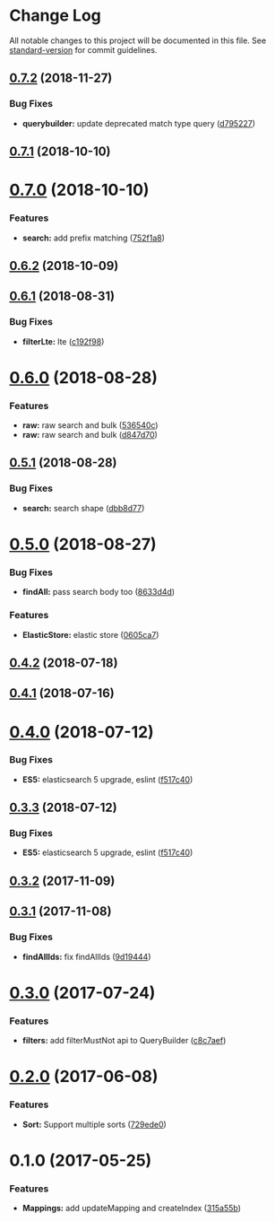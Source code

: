 # Change Log

All notable changes to this project will be documented in this file. See [standard-version](https://github.com/conventional-changelog/standard-version) for commit guidelines.

<a name="0.7.2"></a>
## [0.7.2](https://github.com/Workpop/elastic-search-utils/compare/v0.7.1...v0.7.2) (2018-11-27)


### Bug Fixes

* **querybuilder:** update deprecated match type query ([d795227](https://github.com/Workpop/elastic-search-utils/commit/d795227))



<a name="0.7.1"></a>
## [0.7.1](https://github.com/Workpop/elastic-search-utils/compare/v0.7.0...v0.7.1) (2018-10-10)



<a name="0.7.0"></a>
# [0.7.0](https://github.com/Workpop/elastic-search-utils/compare/v0.6.2...v0.7.0) (2018-10-10)


### Features

* **search:** add prefix matching ([752f1a8](https://github.com/Workpop/elastic-search-utils/commit/752f1a8))



<a name="0.6.2"></a>
## [0.6.2](https://github.com/Workpop/elastic-search-utils/compare/v0.6.1...v0.6.2) (2018-10-09)



<a name="0.6.1"></a>
## [0.6.1](https://github.com/Workpop/elastic-search-utils/compare/v0.6.0...v0.6.1) (2018-08-31)


### Bug Fixes

* **filterLte:** lte ([c192f98](https://github.com/Workpop/elastic-search-utils/commit/c192f98))



<a name="0.6.0"></a>
# [0.6.0](https://github.com/Workpop/elastic-search-utils/compare/v0.5.1...v0.6.0) (2018-08-28)


### Features

* **raw:** raw search and bulk ([536540c](https://github.com/Workpop/elastic-search-utils/commit/536540c))
* **raw:** raw search and bulk ([d847d70](https://github.com/Workpop/elastic-search-utils/commit/d847d70))



<a name="0.5.1"></a>
## [0.5.1](https://github.com/Workpop/elastic-search-utils/compare/v0.5.0...v0.5.1) (2018-08-28)


### Bug Fixes

* **search:** search shape ([dbb8d77](https://github.com/Workpop/elastic-search-utils/commit/dbb8d77))



<a name="0.5.0"></a>
# [0.5.0](https://github.com/Workpop/elastic-search-utils/compare/v0.4.2...v0.5.0) (2018-08-27)


### Bug Fixes

* **findAll:** pass search body too ([8633d4d](https://github.com/Workpop/elastic-search-utils/commit/8633d4d))


### Features

* **ElasticStore:** elastic store ([0605ca7](https://github.com/Workpop/elastic-search-utils/commit/0605ca7))



<a name="0.4.2"></a>
## [0.4.2](https://github.com/Workpop/elastic-search-utils/compare/v0.4.1...v0.4.2) (2018-07-18)



<a name="0.4.1"></a>
## [0.4.1](https://github.com/Workpop/elastic-search-utils/compare/v0.4.0...v0.4.1) (2018-07-16)



<a name="0.4.0"></a>
# [0.4.0](https://github.com/Workpop/elastic-search-utils/compare/v0.3.2...v0.4.0) (2018-07-12)


### Bug Fixes

* **ES5:** elasticsearch 5 upgrade, eslint ([f517c40](https://github.com/Workpop/elastic-search-utils/commit/f517c40))



<a name="0.3.3"></a>
## [0.3.3](https://github.com/Workpop/elastic-search-utils/compare/v0.3.2...v0.3.3) (2018-07-12)


### Bug Fixes

* **ES5:** elasticsearch 5 upgrade, eslint ([f517c40](https://github.com/Workpop/elastic-search-utils/commit/f517c40))



<a name="0.3.2"></a>
## [0.3.2](https://github.com/Workpop/elastic-search-utils/compare/v0.3.1...v0.3.2) (2017-11-09)



<a name="0.3.1"></a>
## [0.3.1](https://github.com/Workpop/elastic-search-utils/compare/v0.3.0...v0.3.1) (2017-11-08)


### Bug Fixes

* **findAllIds:** fix findAllIds ([9d19444](https://github.com/Workpop/elastic-search-utils/commit/9d19444))



<a name="0.3.0"></a>
# [0.3.0](https://github.com/Workpop/elastic-search-utils/compare/v0.2.0...v0.3.0) (2017-07-24)


### Features

* **filters:** add filterMustNot api to QueryBuilder ([c8c7aef](https://github.com/Workpop/elastic-search-utils/commit/c8c7aef))



<a name="0.2.0"></a>
# [0.2.0](https://github.com/Workpop/elastic-search-utils/compare/v0.1.0...v0.2.0) (2017-06-08)


### Features

* **Sort:** Support multiple sorts ([729ede0](https://github.com/Workpop/elastic-search-utils/commit/729ede0))



<a name="0.1.0"></a>
# 0.1.0 (2017-05-25)


### Features

* **Mappings:** add updateMapping and createIndex ([315a55b](https://github.com/Workpop/elastic-search-utils/commit/315a55b))
